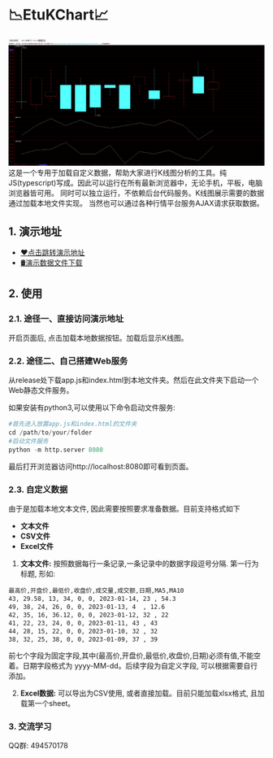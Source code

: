 # 📉EtuKChart📈

![Alt text](demo.png)
这是一个专用于加载自定义数据，帮助大家进行K线图分析的工具。纯JS(typescript)写成。因此可以运行在所有最新浏览器中，无论手机，平板，电脑浏览器皆可用。
同时可以独立运行，不依赖后台代码服务。K线图展示需要的数据通过加载本地文件实现。
当然也可以通过各种行情平台服务AJAX请求获取数据。


## 1. 演示地址
- [❤️点击跳转演示地址](http://www.zsaltec.com/static/etukchart/index.html)
- [🛢️演示数据文件下载](data.txt)
## 2. 使用

### 2.1. 途径一、直接访问演示地址

开启页面后, 点击加载本地数据按钮。加载后显示K线图。

### 2.2. 途径二、自己搭建Web服务

从release处下载app.js和index.html到本地文件夹。然后在此文件夹下启动一个Web静态文件服务。

如果安装有python3,可以使用以下命令启动文件服务:
```python
#首先进入放置app.js和index.html的文件夹
cd /path/to/your/folder
#启动文件服务
python -m http.server 8080
```
最后打开浏览器访问http://localhost:8080即可看到页面。


### 2.3. 自定义数据
由于是加载本地文本文件, 因此需要按照要求准备数据。目前支持格式如下
- **文本文件**
- **CSV文件**
- **Excel文件**
  
1. **文本文件:** 按照数据每行一条记录,一条记录中的数据字段逗号分隔. 第一行为标题, 形如: 
```
最高价,开盘价,最低价,收盘价,成交量,成交额,日期,MA5,MA10
43, 29.58, 13, 34, 0, 0, 2023-01-14, 23 , 54.3
49, 38, 24, 26, 0, 0, 2023-01-13, 4  , 12.6
42, 35, 16, 36.12, 0, 0, 2023-01-12, 32 , 22
41, 22, 23, 24, 0, 0, 2023-01-11, 43 , 43
44, 28, 15, 22, 0, 0, 2023-01-10, 32 , 32
38, 32, 25, 38, 0, 0, 2023-01-09, 37 , 39
```
前七个字段为固定字段,其中(最高价,开盘价,最低价,收盘价,日期)必须有值,不能空着。日期字段格式为 yyyy-MM-dd。后续字段为自定义字段, 可以根据需要自行添加。

2. **Excel数据:** 可以导出为CSV使用, 或者直接加载。目前只能加载xlsx格式, 且加载第一个sheet。
### 3. 交流学习

QQ群: 494570178
 